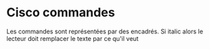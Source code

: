 # Cisco commandes

Les commandes sont représentées par des encadrés.
Si italic alors le lecteur doit remplacer le texte par ce qu'il veut